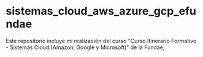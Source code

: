 # sistemas_cloud_aws_azure_gcp_efundae
Este repositorio incluye mi realización del curso "Curso Itinerario Formativo - Sistemas Cloud (Amazon, Google y Microsoft)" de la Fundae,

